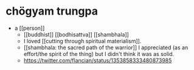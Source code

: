 # chögyam trungpa

- a [[person]]
  - [[buddhist]] [[bodhisattva]] [[shambhala]]
  - I loved [[cutting through spiritual materialism]].
  - [[shambhala: the sacred path of the warrior]] I appreciated (as an effort/the spirit of the thing) but I didn't think it was as solid.
  - https://twitter.com/flancian/status/1353858333480873985


